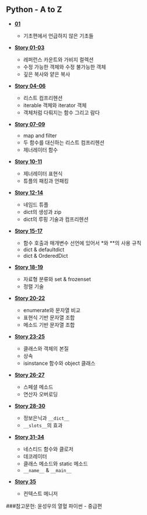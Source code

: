 ## Python - A to Z

* [**01**](https://colab.research.google.com/github/SeoulTechPSE/CompThinking/blob/master/python_A_to_Z/01_변수는_식별자이며_상태를_관리한다.ipynb)
  * 기초편에서 언급하지 않은 기초들

* [**Story 01-03**](https://colab.research.google.com/github/SeoulTechPSE/CompThinking/blob/master/python_intermediate/story_01_03.ipynb)
  
  * 레퍼런스 카운트와 가비지 컬렉션   
  * 수정 가능한 객체와 수정 불가능한 객체
  * 깊은 복사와 얕은 복사

* [**Story 04-06**](https://colab.research.google.com/github/SeoulTechPSE/CompThinking/blob/master/python_intermediate/story_04_06.ipynb)

  * 리스트 컴프리헨션
  * iterable 객체와 iterator 객체
  * 객체처럼 다뤄지는 함수 그리고 람다

* [**Story 07-09**](https://colab.research.google.com/github/SeoulTechPSE/CompThinking/blob/master/python_intermediate/story_07_09.ipynb)

  * map and filter
  * 두 함수를 대신하는 리스트 컴프리헨션
  * 제너레이터 함수
 
* [**Story 10-11**](https://colab.research.google.com/github/SeoulTechPSE/CompThinking/blob/master/python_intermediate/story_10_11.ipynb) 

  * 제너레이터 표현식
  * 튜플의 패킹과 언패킹

* [**Story 12-14**](https://colab.research.google.com/github/SeoulTechPSE/CompThinking/blob/master/python_intermediate/story_12_14.ipynb)

  * 네임드 튜플
  * dict의 생성과 zip
  * dict의 루핑 기술과 컴프리헨션

* [**Story 15-17**](https://colab.research.google.com/github/SeoulTechPSE/CompThinking/blob/master/python_intermediate/story_15_17.ipynb)

  * 함수 호출과 매개변수 선언에 있어서 \*와 \*\*의 사용 규칙
  * dict & defaultdict
  * dict & OrderedDict

* [**Story 18-19**](https://colab.research.google.com/github/SeoulTechPSE/CompThinking/blob/master/python_intermediate/story_18_19.ipynb)

  * 자료형 분류와 set & frozenset
  * 정렬 기술

* [**Story 20-22**](https://colab.research.google.com/github/SeoulTechPSE/CompThinking/blob/master/python_intermediate/story_20_22.ipynb)

  * enumerate와 문자열 비교
  * 표현식 기반 문자열 조합
  * 메소드 기반 문자열 조합

* [**Story 23-25**](https://colab.research.google.com/github/SeoulTechPSE/CompThinking/blob/master/python_intermediate/story_23_25.ipynb)

  * 클래스와 객체의 본질
  * 상속
  * isinstance 함수와 object 클래스

* [**Story 26-27**](https://colab.research.google.com/github/SeoulTechPSE/CompThinking/blob/master/python_intermediate/story_26_27.ipynb)

  * 스페셜 메소드
  * 연산자 오버로딩

* [**Story 28-30**](https://colab.research.google.com/github/SeoulTechPSE/CompThinking/blob/master/python_intermediate/story_28_30.ipynb)

  * 정보은닉과 `__dict__`
  * `__slots__`의 효과

* [**Story 31-34**](https://colab.research.google.com/github/SeoulTechPSE/CompThinking/blob/master/python_intermediate/story_31_34.ipynb)

  * 네스티드 함수와 클로저
  * 데코레이터
  * 클래스 메소드와 static 메소드
  * `__name__` & `__main__`
 

* [**Story 35**](https://colab.research.google.com/github/SeoulTechPSE/CompThinking/blob/master/python_intermediate/story_35.ipynb)

  * 컨텍스트 메니저

###참고문헌: 윤성우의 열혈 파이썬 - 중급편
